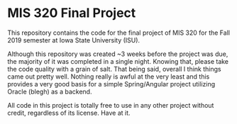 # MIS 320 Final Project

This repository contains the code for the final project of MIS 320 for the Fall
2019 semester at Iowa State University (ISU).

Although this repository was created ~3 weeks before the project was due, the
majority of it was completed in a single night. Knowing that, please take the
code quality with a grain of salt. That being said, overall I think things came
out pretty well. Nothing really is awful at the very least and this provides a
very good basis for a simple Spring/Angular project utilizing Oracle (blegh) as
a backend.

All code in this project is totally free to use in any other project without
credit, regardless of its license. Have at it.
